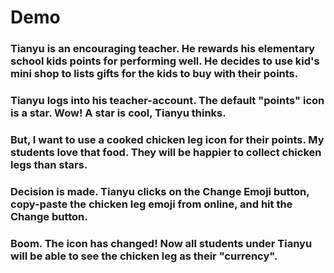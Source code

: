 # Demo

### Tianyu is an encouraging teacher. He rewards his elementary school kids points for performing well. He decides to use kid's mini shop to lists gifts for the kids to buy with their points.

### Tianyu logs into his teacher-account. The default "points" icon is a star. Wow! A star is cool, Tianyu thinks.
### But, I want to use a cooked chicken leg icon for their points. My students love that food. They will be happier to collect chicken legs than stars.
### Decision is made. Tianyu clicks on the Change Emoji button, copy-paste the chicken leg emoji from online, and hit the Change button.
### Boom. The icon has changed! Now all students under Tianyu will be able to see the chicken leg as their "currency".
